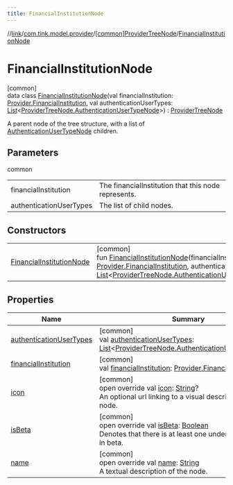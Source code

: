 ```yaml
---
title: FinancialInstitutionNode
---
```

//[link](../../../../index.html)/[com.tink.model.provider](../../index.html)/[[common]ProviderTreeNode](../index.html)/[FinancialInstitutionNode](index.html)



# FinancialInstitutionNode



[common]\
data class [FinancialInstitutionNode](index.html)(val financialInstitution: [Provider.FinancialInstitution](../../[common]-provider/-financial-institution/index.html), val authenticationUserTypes: [List](https://kotlinlang.org/api/latest/jvm/stdlib/kotlin.collections/-list/index.html)&lt;[ProviderTreeNode.AuthenticationUserTypeNode](../-authentication-user-type-node/index.html)&gt;) : [ProviderTreeNode](../index.html)

A parent node of the tree structure, with a list of [AuthenticationUserTypeNode](../-authentication-user-type-node/index.html) children.



## Parameters


common

| | |
|---|---|
| financialInstitution | The financialInstitution that this node represents. |
| authenticationUserTypes | The list of child nodes. |



## Constructors


| | |
|---|---|
| [FinancialInstitutionNode](-financial-institution-node.html) | [common]<br>fun [FinancialInstitutionNode](-financial-institution-node.html)(financialInstitution: [Provider.FinancialInstitution](../../[common]-provider/-financial-institution/index.html), authenticationUserTypes: [List](https://kotlinlang.org/api/latest/jvm/stdlib/kotlin.collections/-list/index.html)&lt;[ProviderTreeNode.AuthenticationUserTypeNode](../-authentication-user-type-node/index.html)&gt;) |


## Properties


| Name | Summary |
|---|---|
| [authenticationUserTypes](authentication-user-types.html) | [common]<br>val [authenticationUserTypes](authentication-user-types.html): [List](https://kotlinlang.org/api/latest/jvm/stdlib/kotlin.collections/-list/index.html)&lt;[ProviderTreeNode.AuthenticationUserTypeNode](../-authentication-user-type-node/index.html)&gt; |
| [financialInstitution](financial-institution.html) | [common]<br>val [financialInstitution](financial-institution.html): [Provider.FinancialInstitution](../../[common]-provider/-financial-institution/index.html) |
| [icon](icon.html) | [common]<br>open override val [icon](icon.html): [String](https://kotlinlang.org/api/latest/jvm/stdlib/kotlin/-string/index.html)?<br>An optional url linking to a visual description of the node. |
| [isBeta](is-beta.html) | [common]<br>open override val [isBeta](is-beta.html): [Boolean](https://kotlinlang.org/api/latest/jvm/stdlib/kotlin/-boolean/index.html)<br>Denotes that there is at least one underlying Provider in beta. |
| [name](name.html) | [common]<br>open override val [name](name.html): [String](https://kotlinlang.org/api/latest/jvm/stdlib/kotlin/-string/index.html)<br>A textual description of the node. |

